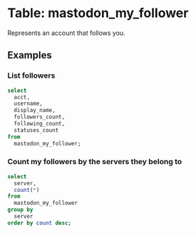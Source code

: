 # Table: mastodon_my_follower

Represents an account that follows you.

## Examples

### List followers

```sql
select
  acct,
  username,
  display_name,
  followers_count,
  following_count,
  statuses_count
from
  mastodon_my_follower;
```

### Count my followers by the servers they belong to

```sql
select
  server,
  count(*)
from
  mastodon_my_follower
group by
  server
order by count desc;
```
